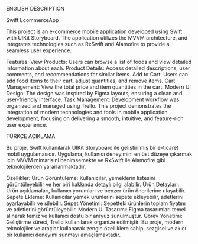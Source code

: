 ENGLISH DESCRIPTION

Swift EcommerceApp

This project is an e-commerce mobile application developed using Swift with UIKit Storyboard. The application utilizes the MVVM architecture, and integrates technologies such as RxSwift and Alamofire to provide a seamless user experience.

Features:
View Products: Users can browse a list of foods and view detailed information about each.
Product Details: Access detailed descriptions, user comments, and recommendations for similar items.
Add to Cart: Users can add food items to their cart, adjust quantities, and remove items.
Cart Management: View the total price and item quantities in the cart.
Modern UI Design: The design was inspired by Figma layouts, ensuring a clean and user-friendly interface.
Task Management: Development workflow was organized and managed using Trello.
This project demonstrates the integration of modern technologies and tools in mobile application development, focusing on delivering a smooth, intuitive, and feature-rich user experience.



TÜRKÇE AÇIKLAMA

Bu proje, Swift kullanılarak UIKit Storyboard ile geliştirilmiş bir e-ticaret mobil uygulamasıdır. Uygulama, kullanıcı deneyimini en üst düzeye çıkarmak için MVVM mimarisini benimsemekte ve RxSwift ile Alamofire gibi teknolojilerden yararlanmaktadır.

Özellikler:
Ürün Görüntüleme: Kullanıcılar, yemeklerin listesini görüntüleyebilir ve her biri hakkında detaylı bilgi alabilir.
Ürün Detayları: Ürün açıklamaları, kullanıcı yorumları ve benzer ürün önerilerine ulaşabilir.
Sepete Ekleme: Kullanıcılar yemek ürünlerini sepete ekleyebilir, adetlerini ayarlayabilir ve silebilir.
Sepet Yönetimi: Sepetteki ürünlerin toplam fiyatını ve adetlerini görüntüleyebilir.
Modern UI Tasarımı: Figma tasarımları temel alınarak temiz ve kullanıcı dostu bir arayüz sunulmuştur.
Görev Yönetimi: Geliştirme süreci, Trello kullanılarak organize edilmiştir.
Bu proje, modern teknolojiler ve araçlar kullanarak zengin özelliklere sahip, sezgisel ve akıcı bir kullanıcı deneyimi sunmayı amaçlamaktadır.
